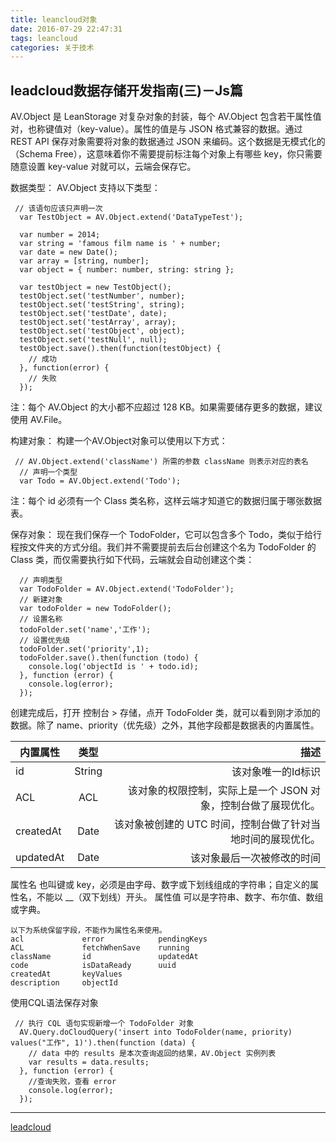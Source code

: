 ```yaml
---
title: leancloud对象
date: 2016-07-29 22:47:31
tags: leancloud
categories: 关于技术
---
```

leadcloud数据存储开发指南(三)－Js篇
----------
AV.Object 是 LeanStorage 对复杂对象的封装，每个 AV.Object 包含若干属性值对，也称键值对（key-value）。属性的值是与 JSON 格式兼容的数据。通过 REST API 保存对象需要将对象的数据通过 JSON 来编码。这个数据是无模式化的（Schema Free），这意味着你不需要提前标注每个对象上有哪些 key，你只需要随意设置 key-value 对就可以，云端会保存它。

数据类型：
AV.Object 支持以下类型：
```
 // 该语句应该只声明一次
  var TestObject = AV.Object.extend('DataTypeTest');

  var number = 2014;
  var string = 'famous film name is ' + number;
  var date = new Date();
  var array = [string, number];
  var object = { number: number, string: string };

  var testObject = new TestObject();
  testObject.set('testNumber', number);
  testObject.set('testString', string);
  testObject.set('testDate', date);
  testObject.set('testArray', array);
  testObject.set('testObject', object);
  testObject.set('testNull', null);
  testObject.save().then(function(testObject) {
    // 成功
  }, function(error) {
    // 失败
  });
```
注：每个 AV.Object 的大小都不应超过 128 KB。如果需要储存更多的数据，建议使用 AV.File。

构建对象：
构建一个AV.Object对象可以使用以下方式：
```
 // AV.Object.extend('className') 所需的参数 className 则表示对应的表名
  // 声明一个类型
  var Todo = AV.Object.extend('Todo');
```
注：每个 id 必须有一个 Class 类名称，这样云端才知道它的数据归属于哪张数据表。

保存对象：
现在我们保存一个 TodoFolder，它可以包含多个 Todo，类似于给行程按文件夹的方式分组。我们并不需要提前去后台创建这个名为 TodoFolder 的 Class 类，而仅需要执行如下代码，云端就会自动创建这个类：
```
  // 声明类型
  var TodoFolder = AV.Object.extend('TodoFolder');
  // 新建对象
  var todoFolder = new TodoFolder();
  // 设置名称
  todoFolder.set('name','工作');
  // 设置优先级
  todoFolder.set('priority',1);
  todoFolder.save().then(function (todo) {
    console.log('objectId is ' + todo.id);
  }, function (error) {
    console.log(error);
  });
```
创建完成后，打开 控制台 > 存储，点开 TodoFolder 类，就可以看到刚才添加的数据。除了 name、priority（优先级）之外，其他字段都是数据表的内置属性。

| 内置属性  | 类型	| 描述 |
| ------------|:------------:|-------:|
| id | String | 该对象唯一的Id标识 |
| ACL|	ACL | 该对象的权限控制，实际上是一个 JSON 对象，控制台做了展现优化。 |
| createdAt	| Date	| 该对象被创建的 UTC 时间，控制台做了针对当地时间的展现优化。   |
|updatedAt	| Date	| 该对象最后一次被修改的时间 |

属性名
也叫键或 key，必须是由字母、数字或下划线组成的字符串；自定义的属性名，不能以 __（双下划线）开头。
属性值
可以是字符串、数字、布尔值、数组或字典。

```  
以下为系统保留字段，不能作为属性名来使用。
acl             error            pendingKeys
ACL             fetchWhenSave    running
className       id               updatedAt
code            isDataReady      uuid
createdAt       keyValues
description     objectId
```
使用CQL语法保存对象
```
 // 执行 CQL 语句实现新增一个 TodoFolder 对象
  AV.Query.doCloudQuery('insert into TodoFolder(name, priority) values("工作", 1)').then(function (data) {
    // data 中的 results 是本次查询返回的结果，AV.Object 实例列表
    var results = data.results;
  }, function (error) {
    //查询失败，查看 error
    console.log(error);
  });
```
-----------
[leadcloud](https://leancloud.cn/docs/leanstorage_guide-js.html)
